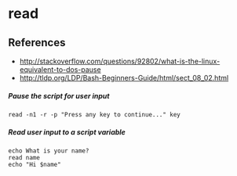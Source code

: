 # read

## References
* http://stackoverflow.com/questions/92802/what-is-the-linux-equivalent-to-dos-pause
* http://tldp.org/LDP/Bash-Beginners-Guide/html/sect_08_02.html

##### Pause the script for user input
```
read -n1 -r -p "Press any key to continue..." key
```

##### Read user input to a script variable
```
echo What is your name?
read name
echo "Hi $name"
```
